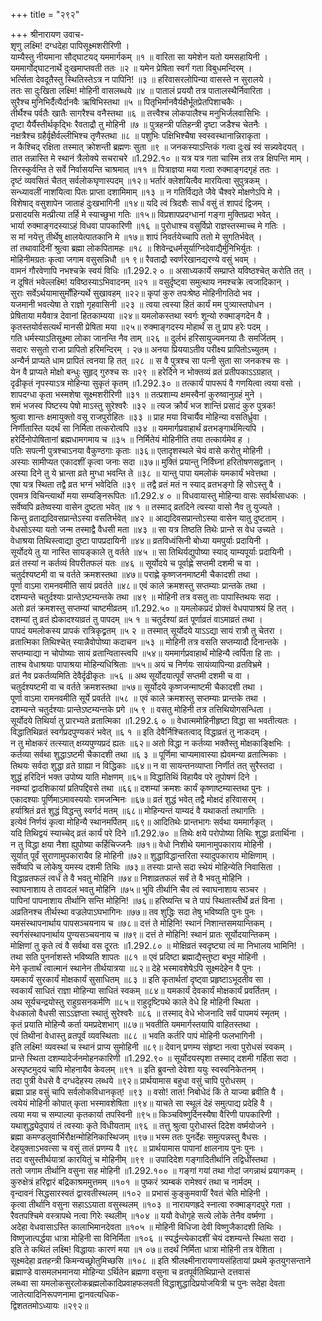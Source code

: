 +++
title = "२९२"

+++
श्रीनारायण उवाच-  
शृणु लक्ष्मि! दग्धदेहा पापिसूक्ष्मशरीरिणी ।  
याम्यैस्तु नीयमाना सौद्घाटयद् यममार्गकम् ॥१ ॥
वारिता सा यमेशेन यतो यमसहायिनी ।  
यममार्गोद्घाटनार्थे दुःखमाप्तवती ततः ॥२ ॥
यमेन प्रेषिता स्वर्गं गता विबुधमन्दिरम् ।  
भर्त्सिता देवदूतैस्तु स्थितिस्तेऽत्र न पापिनि! ॥३ ॥
हरिवासरलोपिन्या वासस्ते न सुरालये ।  
ततः सा दुःखिता लक्ष्मि! मोहिनी वासलब्धये ॥४ ॥
पातालं प्रययौ तत्र पातालस्थैर्निवारिता ।  
सुरैश्च मुनिभिर्दैत्यैर्दानवैः ऋषिभिस्तथा ॥५ ॥
पितृभिर्मानवैर्यक्षैर्भूतप्रेतपिशाचकैः ।  
तीर्थैश्च पर्वतैः खातैः सागरैश्च वनैस्तथा ॥६ ॥
तत्त्वैश्च लोकपालैश्च मनुभिर्जलवासिभिः ।  
दृष्टा यैर्यैस्तीर्थकृद्भिः रैवताद्रौ तु मोहिनी ॥७ ॥
पुत्रहन्त्री पतिहन्त्री दृष्टा जडैश्च चेतनैः ।  
नक्षत्रैश्च ग्रहैर्वृक्षैर्वल्लीभिश्च तृणैस्तथा ॥८ ॥
पशुभिः पक्षिभिश्चैषा स्वस्वस्थानान्निराकृता ।  
न कैश्चिद् रक्षिता तस्मात् क्रोशन्ती ब्रह्मणः सुता ॥९ ॥
जनकस्याऽन्तिकं गत्वा दुःखं स्वं सन्न्यवेदयत् ।  
तात तन्नास्ति मे स्थानं त्रैलोक्ये सचराचरे ॥1.292.१० ॥
यत्र यत्र गता चास्मि तत्र तत्र क्षिपन्ति माम् ।  
तिरस्कुर्वन्ति ते सर्वे निर्वासयन्ति चाश्रमात् ॥११ ॥
पित्राज्ञया मया गत्वा रुक्माङ्गदगृहं ततः ।  
दृष्टं व्यवसितं चैतत् सर्वलोकघृणास्पदम् ॥१२॥
भर्तारं क्लेशयित्वैव मारयित्वा सुपुत्रकम् ।  
सन्ध्यावलीं नाशयित्वा पितः प्राप्ता दशामिमाम् ॥१३ ॥
न गतिर्विद्यते जैवे चैश्वरे मोक्षणेऽपि मे ।  
विशेषाद् वसुशापेन जाताहं दुःखभागिनी ॥१४॥
यदि त्वं त्रिदशैः सार्धं वसुं तं शापदं द्विजम् ।  
प्रसादयसि मत्प्रीत्या तर्हि मे स्याच्छुभा गतिः ॥१५॥
विप्रशापप्रदग्धानां गङ्गा मुक्तिप्रदा भवेत् ।  
भार्या रुक्माङ्गदस्याऽहं विधवा पापकारिणी ॥१६ ॥
पुरोधाश्च वसुर्विप्रो राज्ञस्तस्माच्च मे गतिः ।  
स मां नयेत्तु तीर्थेषु क्षालयेत्पातकानि मे ॥१७॥
शापं निवर्तयेच्चापि ततो मे सुगतिर्भवेत् ।  
तां तथावादिनीं श्रुत्वा ब्रह्मा लोकपितामहः ॥१८ ॥
शिवेन्द्रधर्मसूर्याग्निदेवाद्यैर्मुनिभिर्युतः ।  
मोहिनीमग्रतः कृत्वा जगाम वसुसन्निधौ ॥१ ९॥
रैवताद्रौ स्वर्णरेखानद्यरण्ये वसुं भवम् ।  
वामनं गौरवेणापि नभश्चक्रे स्वयं विधिः ॥1.292.२ ० ॥
असाध्यकार्ये सम्प्राप्ते यविष्ठश्चेत् करोति तत् ।  
न दूषितं भवेल्लक्ष्मि! यविष्ठस्याऽभिवादनम् ॥२१ ॥
वसुर्दृष्ट्वा समुत्थाय नमश्चक्रे त्वजादिकान् ।  
सुराः सर्वेऽर्थयामासुर्मोंहिन्यर्थे सुखावहम् ॥२२॥
कृपां कुरु तपःश्रेष्ठ मोहिनीगतिदो भव ।  
यजमानी भवत्येषा ते राज्ञो गृहवासिनी ॥२३ ॥
त्वया त्वस्या हितं कार्यं मम पुत्र्यास्तपोधन ।  
प्रेषिताया मयैवात्र देवानां हितकाम्यया ॥२४॥
यमलोकस्तथा स्वर्गः शून्यो रुक्माङ्गदेन वै ।  
कृतस्तयोर्वसत्यर्थं मानसी प्रेषिता मया ॥२५॥
रुक्माङ्गदस्य मोहार्थं स तु प्राप हरेः पदम् ।  
गति धर्मस्याऽतिसूक्ष्मा लोका जानन्ति नैव ताम् ॥२६ ॥
दुर्लभं हरिसायुज्यमनया तैः समर्जितम् ।  
सदारः ससुतो राजा प्रापितो हरिमन्दिरम् । २७॥
अनया प्रिययाऽतीव परीक्ष्य प्रापितोऽच्युतम् ।  
अन्यैर्न प्राप्यते धाम प्रापितं त्वनया हि तत् ॥२८ ॥
स वै पुत्रश्च सा पत्नी सुता सा जनकश्च सः ।  
येन वै प्राप्यते मोक्षो बन्धुः सुहृद् गुरुश्च सः ॥२९ ॥
हरेर्दिने न भोक्तव्यं व्रतं प्रतीपकाऽऽग्रहात् ।  
दृढीकृतं नृपस्याऽत्र मोहिन्या सुकृतं कृतम् ॥1.292.३० ॥
तत्कार्यं पापरूपं वै गणयित्वा त्वया वसो ।  
शापदग्धा कृता भस्मशेषा सूक्ष्मशरीरिणी ॥३१ ॥
तत्प्रशाम्य क्षमस्वैनां कुरुष्वानुग्रहं मुने ।  
शमं भजस्व पिष्टस्य पेषो माऽस्तु सुरेश्वरैः ॥३२ ॥
त्यज क्रौर्यं भज शान्तिं प्रसादं कुरु पुत्रक!  
श्रुत्वा शान्तः क्षमायुक्तो वसू राजपुरोहितः ॥३३ ॥
प्राह मया विचार्यैव मोहिन्या वसतिर्ध्रुवा ।  
निर्णीतास्ति यदर्थं सा निर्मिता तत्करोत्वपि ॥३४ ॥
यममार्गप्रवाहार्थं व्रतभङ्गार्थमित्यपि ।  
हरेर्दिनोपोषितानां ब्रह्मधामगमाय च ॥३५ ॥
निर्मितेयं मोहिनीति तया तत्कार्यमेव ह ।  
पतिः सपत्नी पुत्रश्चाऽनया वैकुण्ठगाः कृताः ॥३६॥
एतादृशस्थले चेयं वासे करोतु मोहिनी ।  
अस्याः सामीप्यत एकादशीं कृत्वा जनाः सदा ॥३७॥
मुक्तिं प्रयान्तु निर्विघ्नां हरितोषणसद्व्रतान् ।  
अस्या दिने तु ये भ्रान्ता व्रते मुग्धा भवन्ति ते ॥३८ ॥
यान्तु पापा यमलोकं यमकार्यं भवेत्तथा ।  
एषा यत्र स्थिता तद्वै व्रत भग्नं भवेदिति ॥३९ ॥
तद्वै व्रतं मतं न स्याद् व्रतभङ्गो हि सोऽस्तु वै ।  
एवमत्र विचिन्त्यार्थो मया सम्यङ्निरूपितः ॥1.292.४ ० ॥
विधवायास्तु मोहिन्या वासः सर्वार्थसाधकः ।  
सर्वेष्वपि व्रतेष्वस्या वासेन दुष्टता भवेत् ॥४ १ ॥
तस्माद् व्रतदिने त्वस्या वासो नैव तु युज्यते ।  
किन्तु व्रताद्यदिवसप्रान्तेऽस्या वसतिर्भवेत् ॥४२ ॥
आद्यदिवसप्रान्तोऽस्या वासेन यातु दुष्टताम् ।  
वेधसोऽस्या यतो जन्म तस्माद्वै वैधसी मता ॥४३ ॥
सा यत्र तिष्ठति तिथेः प्रान्ते स वेध उच्यते ।  
वेधाश्रया तिथिस्त्वाद्या दुष्टा पापप्रदायिनी ॥४४॥
व्रतविध्वंसिनी बोध्या यमपुर्याः प्रदायिनी ।  
सूर्योदये तु या नास्ति सायङ्काले तु वर्तते ॥४५ ॥
सा तिथिर्यद्युपोष्या स्याद् याम्यपूर्याः प्रदायिनी ।  
व्रतं तस्यां न कर्तव्यं विपरीतफलं यतः ॥४६ ॥
सूर्योदये च पूर्वाह्णे सप्तमी दशमी च वा ।  
चतुर्दश्यष्टमी वा च वर्तते क्रमशस्तथा ॥४७॥
पराह्णे कृष्णजनमाष्टमी चैकादशी तथा ।  
पूर्णा वाऽमा रामनवमीति सायं प्रवर्तते ॥४८॥
एवं काले क्रमशस्तु सप्तम्याः प्रान्तके तथा ।  
दशम्यन्ते चतुर्दश्याः प्रान्तेऽष्टम्यन्तके तथा ॥४९ ॥
मोहिनी तत्र वसतु ताः पापास्तिथयः सदा ।  
अतो व्रतं क्रमशस्तु सप्तम्यां चाष्टमीव्रतम् ॥1.292.५० ॥
यमलोकप्रदं प्रोक्तं वेधपापाश्रयं हि तत् ।  
दशम्यां तु व्रतं ह्येकादश्याव्रतं तु पापदम् ॥५ १ ॥
चतुर्दश्यां व्रतं पूर्णाव्रतं वाऽमाव्रतं तथा ।  
पापदं यमलोकस्य प्रापकं रात्रिकृद्व्रतम् ॥५ २ ॥
तस्मात् सूर्योदये याऽऽद्या सायं रात्रौ तु चेतरा ।  
व्रतात्मिका तिथिश्चेत् स्यान्नैवोपोष्या कदाचन ॥५३ ॥
मोहिनी तत्र वसति सप्तम्यादौ दिनान्तके ।  
सप्तम्याद्या न चोपोष्याः सायं व्रतान्वितास्त्वपि ॥५४॥
यममार्गप्रवाहार्थं मोहिन्यै त्वर्पिता हि ताः ।  
ताश्च वेधाश्रयाः पापाश्रया मोहिन्यधिश्रिताः ॥५५॥
अयं च निर्णयः सायंव्यापिन्या व्रतविभ्रमे ।  
व्रतं नैव प्रकर्तव्यमिति देवैर्दृढीकृतः ॥५६ ॥
अथ सूर्योदयात्पूर्वं सप्तमी दशमी च वा ।  
चतुर्दश्यष्टमी वा च वर्तते क्रमशस्तथा ॥५७॥
सूर्योदये कृष्णजन्माष्टमी चैकादशी तथा ।  
पूर्णा वाऽमा रामनवमीति सूर्ये प्रवर्तते ॥५८ ॥
एवं काले क्रमशस्तु सप्तम्याः प्रान्तके तथा ।  
दशम्यन्ते चतुर्दश्याः प्रान्तेऽष्टम्यन्तके प्रगे ॥५ ९ ॥
वसतु मोहिनी तत्र तत्तिथियोगसन्धिता ।  
सूर्योदये तिथिर्या तु प्रारभ्यते व्रतात्मिका ॥1.292.६ ० ॥
वेधात्ममोहिनीहृष्टा विद्धा सा भवतीत्यतः ।  
विद्धातिथिव्रतं स्वर्गप्रदपुण्यकरं भवेत् ॥६ १ ॥
इति देवैर्निश्चितत्वाद् विद्धाव्रतं तु नाकदम् ।  
न तु मोक्षकरं तत्स्यात् क्षय्यपुण्यप्रदं ह्यतः ॥६२॥
अतो विद्धा न कर्तव्या भक्तैस्तु मोक्षकाङ्क्षिभिः ।  
कर्तव्या सर्वथा शुद्धाऽष्टमी चैकादशी तथा ॥६ ३ ॥
पूर्णिमा चाप्यमावास्या ह्येवमन्या व्रतात्मिकाः ।  
तिथयः सर्वदा शुद्धा व्रते ग्राह्या न विद्धिकाः ॥६४॥
न वा सायन्तनव्याप्ता निर्णीतं तत् सुरैस्तदा ।  
शुद्धं हरिदिनं भक्त उपोष्य याति मोक्षणम् ॥६५॥
विद्धातिथिं विहायैव परे तूपोषणं दिने ।  
नवम्यां द्वादशिकायां प्रतिपद्दिवसे तथा ॥६६॥
दशम्यां क्रमशः कार्यं कृष्णाष्टम्यास्तथा पुनः ।  
एकादश्याः पूर्णिमाऽमावस्ययोः रामजन्मिनः ॥६७॥
व्रतं शुद्धं भवेत् तद्वै मोक्षदं हरिवासरम् ।  
हर्याश्रितं व्रतं शुद्धं विद्धन्तु स्वर्गदं मतम् ॥६८॥
मोहिन्यन्तं याम्यदं वै यथाकर्ता तथागतिः ।  
इत्येवं निर्णयं कृत्वा मोहिन्यै स्थानमर्पितम् ॥६९॥
आदितिथेः प्रान्तभागः सर्वथा यममार्गकृत् ।  
यदि तिथिद्वयं स्याच्चेद् व्रतं कार्यं परे दिने ॥1.292.७० ॥
तिथेः क्षये परोपोष्या तिथिः शुद्धा व्रतार्थिना ।  
न तु विद्धा क्षया नैशा ह्युपोष्या कर्हिचिज्जनैः ॥७१॥
वेधो निशीथे यमानामुपकाराय मोहिनी ।  
सूर्यात् पूर्वं सुराणामुपकारायैव हि मोहिनी ॥७२॥
शुद्धाविद्धान्तरिता स्यादुपकाराय मोक्षिणाम् ।  
सर्वेष्वपि च लोकेषु यमस्य दशमी तिथिः ॥७३॥
तस्याः प्रान्ते सदा स्थेयं मोहिन्येति निवासिता ।  
विद्धाव्रतफलं त्वर्धं ते वै भवतु मोहिनि ॥७४॥
निशाव्रतफलं सर्वं ते वै भवतु मोहिनि ।  
स्वाघनाशाय ते तावदलं भवतु मोहिनि ॥७५॥
भुवि तीर्थानि चैव त्वं स्वाघनाशाय सञ्चर ।  
पापिनां पापनाशाय तीर्थानि सन्ति मोहिनि! ॥७६॥
हरिष्यन्ति च ते पापं स्थितास्तीर्थे व्रतं विना ।  
अव्रतिनश्च तीर्थस्था वज्रलेपाऽघभागिनः ॥७७॥
तव शुद्धिः सदा तेषु भविष्यति पुनः पुनः ।  
यमसंस्थापनार्थाय पापसञ्चयनाय च ॥७८॥
दत्तं ते मोहिनि! स्थानं निशान्तसमयान्तिकम् ।  
स्वर्गसंस्थापनार्थाय पुण्यसञ्चयनाय च ॥७९॥
दत्तं ते मोहिनि! स्थानं प्रातः सूर्योदयान्तिकम् ।  
मोक्षिणां तु कृते त्वं वै सर्वथा वस दूरतः ॥1.292.८० ॥
मोक्षिव्रतं स्वदृष्ट्या त्वं मा निभालय भामिनि! ।  
तथा सति पुनर्नाशस्ते भविष्यति शापतः ॥८१ ॥
एवं प्रदिष्टा ब्रह्माद्यैस्तुष्टा बभूव मोहिनी ।  
मेने कृतार्थं त्वात्मानं स्थानेन तीर्थयात्रया ॥८२॥
देहे भस्मावशेषेऽपि सूक्ष्मदेहेन वै पुनः ।  
यमकार्यं सुरकार्यं मोक्षकार्यं सुसाधितम् ॥८३ ॥
इति कृतार्थतां दृष्ट्वा प्रहृष्टाऽभूदतीव सा ।  
स्वकार्यं साधितं राज्ञा मोहिन्या साधितं स्वकम् ॥८४॥
यमकार्यं देवकार्यं मोक्षकार्यं प्रवर्तितम् ।  
अथ सूर्यचन्द्रयोस्तु राहुग्रसनकर्मणि ॥८५॥
राहुदृष्टिपथे काले वेधे हि मोहिनी स्थिता ।  
वेधकालो वैधसी साऽऽज्ञप्ता स्थातुं सुरेश्वरैः ॥८६ ॥
तस्माद् वेधे भोजनादि सर्वं पापमयं स्मृतम् ।  
कृतं प्रयाति मोहिन्यै कर्ता यमप्रदेशभाग् ॥८७॥
भवतीति यममार्गस्तयापि वाहितस्तथा ।  
एवं तिथीनां वेधास्तु व्रतपूर्वं व्यवस्थिताः ॥८८ ॥
भवति कर्तरि पापं मोहिनी फलभागिनी ।  
इति लक्ष्मि! व्यवस्थां च स्थानं प्राप्य सुमोहिनी ॥८९॥
देवान् प्रणम्य संहृष्टा नत्वा पुरोधसं स्वकम् ।  
प्रान्ते स्थिता दशम्यादेर्जनमोहनकारिणी ॥1.292.९० ॥
सूर्योदयस्पृशा तस्माद् दशमी गर्हिता सदा ।  
अस्पृष्टमुदयं चापि मोहनायैव केवलम् ॥९१ ॥
इति ब्रुवन्तो देवेशा ययुः स्वस्वनिकेतनम् ।  
तदा पुत्री वेधसे वै दग्धदेहस्य लब्धये ॥९२॥
प्रार्थयामास बहुधा वसुं चापि पुरोधसम् ।  
ब्रह्मा प्राह वसुं चापि सर्वलोकविधानकृत्! ॥९३ ॥
वसो! तात! निबोधेदं किं ते याज्या ब्रवीति वै ।  
त्वयेयं मोहिनी कोपात् कृता भस्मावशेषिता ॥९४॥
याचते सा स्थूलं देहं समुत्पाद्य प्रदेहि वै ।  
त्वया मया च सम्पाल्या कृतकार्या तपस्विनी ॥९५॥
किञ्चविष्णुर्दिनस्यैषा वैरिणी पापकारिणी ।  
यथाशुद्ध्येदुपायं तं त्वस्याः कृते विधीयताम् ॥९६ ॥
तत्तु श्रुत्वा पुरोधास्तं दिदेश वर्ष्मयोजने ।  
ब्रह्मा कमण्डलुवार्भिरौक्षन्मोहिनिकास्थिजम् ॥९७॥
भस्म ततः पुनर्देहः समुत्पन्नस्तु वैधसः ।  
देहयुक्ताऽभवत्सा च वसुं तातं प्रणम्य वै ॥९८ ॥
प्रार्थयामास पापानां क्षालनाय पुनः पुनः ।  
तदा वसुस्तीर्थयात्रां कारयितुं च मोहिनीम् ॥९९ ॥
उपादिदेश गङ्गादितीर्थानि तद्विधींस्तथा ।  
ततो जगाम तीर्थानि वसुना सह मोहिनी ॥1.292.१०० ॥
गङ्गां गयां तथा गोदां जगन्नाथं प्रयागकम् ।  
कुरुक्षेत्रं हरिद्वारं बद्रिकाश्रममुत्तमम् ॥१०१ ॥
पुष्करं त्र्यम्बकं रामेश्वरं तथा च नार्मदम् ।  
वृन्दावनं सिद्धसारस्वतं द्वारवतीस्थलम् ॥१०२ ॥
प्रभासं कुङ्कुमवापीं रैवतं चेति मोहिनी ।  
कृत्वा तीर्थानि वसुना सहाऽऽयाता वसुस्थलम् ॥१०३ ॥
नारायणह्रदे स्नात्वा रुक्माङ्गदपुरे गता ।  
रैवतपश्चिमे वस्त्रापथे नत्वा गिरेः स्थलीम् ॥१०४ ॥
ययौ वेधोगृहे सत्ये लोके तेनैव वर्ष्मणा ।  
अदेहा वेधवासाऽस्ति कालाभिमानदेवता ॥१०५ ॥
मोहिनी विधिजा देवी विष्णुजैकादशी तिथिः ।  
विष्णुजात्पर्द्धया धात्रा मोहिनी सा विनिर्मिता ॥१०६ ॥
स्पर्द्धन्त्येकादशीं चेयं दशम्यन्ते स्थिता सदा ।  
इति ते कथितं लक्ष्मि! विद्धायाः कारणं मया ॥१ ०७॥
तदर्थं निर्मिता धात्रा मोहिनी तत्र वेशिता ।  
सूक्ष्मदेहा व्रतहन्त्री किमन्यच्छ्रोतुमिच्छसि ॥१०८ ॥
इति श्रीलक्ष्मीनारायणायसंहितायां प्रथमे कृतयुगसन्ताने ब्रह्माण्डे वासमलभमानया मोहिन्या ऽर्थितेन ब्रह्मणा वसुना च व्रतपूर्वतिथिप्रान्ते दत्तवासं  
लब्ध्वा सा यमलोकसुरलोकब्रह्मलोकादिप्रवाहफलवती विद्धाशुद्धादिप्रयोजयित्री च पुनः सदेहा देवता जातेत्यादिनिरूपणनामा द्वानवत्यधिक-  
द्विशततमोऽध्यायः ॥२९२॥
    
